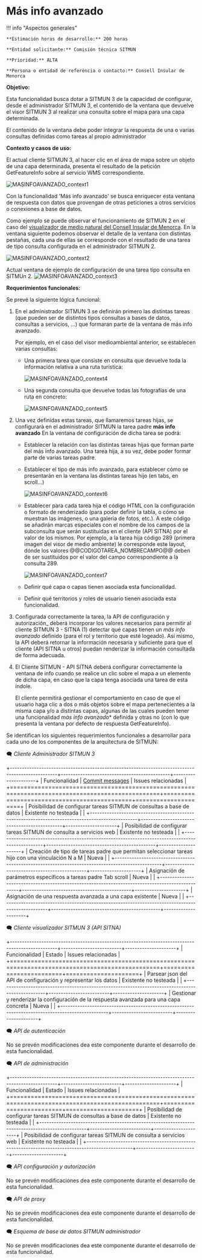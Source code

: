 # Más info avanzado

!!! info "Aspectos generales"

    **Estimación horas de desarrollo:** 200 horas

    **Entidad solicitante:** Comisión técnica SITMUN

    **Prioridad:** ALTA

    **Persona o entidad de referència o contacto:** Consell Insular de Menorca

**Objetivo:**

Esta funcionalidad busca dotar a SITMUN 3 de la capacidad de configurar, desde el administrador SITMUN 3,
el contenido de la ventana que devuelve el visor SITMUN 3 al realizar una consulta sobre el mapa para una capa determinada.

El contenido de la ventana debe poder integrar la respuesta de una o varias consultas definidas como tareas al propio administrador

**Contexto y casos de uso:**

El actual cliente SITMUN 3, al hacer clic en el área de mapa sobre un objeto de una capa determinada, presenta el resultado de la petición GetFeatureInfo sobre al servicio WMS correspondiente.

![MASINFOAVANZADO_context1](https://github.com/sitmun/sitmun.github.io/assets/26217441/f57fee94-c4b2-44a1-a1a5-0263ebe36f22)

Con la funcionalidad 'Más info avanzado' se busca enriquecer esta ventana de respuesta con datos que provengan de otras peticiones a otros servicios o conexiones a base de datos.

Como ejemplo se puede observar el funcionamiento de SITMUN 2 en el caso del [visualizador de medio natural del Consell Insular de Menorca](https://ide.cime.es/sitmun/ambiental.jsp). En la ventana siguiente podemos observar el detalle de la ventana con distintas pestañas, cada una de ellas se corresponde con el resultado de una tarea de tipo consulta configurada en el administrador SITMUN 2.

![MASINFOAVANZADO_context2](https://github.com/sitmun/sitmun.github.io/assets/26217441/07392c2a-c793-49ec-8f25-e833ff9e589b)

Actual ventana de ejemplo de configuración de una tarea tipo consulta en SITMUn 2.
![MASINFOAVANZADO_context3](https://github.com/sitmun/sitmun.github.io/assets/26217441/c4b214fa-851f-4df7-8669-622fa5c45762)

**Requerimientos funcionales:**

Se prevé la siguiente lógica funcional:

1. En el administrador SITMUN 3 se definirán primero las distintas tareas (que pueden ser de distintos tipos consultas a bases de datos, consultas a servicios, ...) que formaran parte de la ventana de más info avanzado.
   
    Por ejemplo, en el caso del visor medioambiental anterior, se establecen varias consultas:

    - Una primera tarea que consiste en consulta que devuelve toda la información relativa a una ruta turística:
  
      ![MASINFOAVANZADO_context4](https://ide.cime.es/img/Captura%20de%20pantalla%202023-08-29%20105214.png)

    - Una segunda consulta que devuelve todas las fotografías de una ruta en concreto:
  
      ![MASINFOAVANZADO_context5](https://ide.cime.es/img/Captura%20de%20pantalla%202023-08-29%20105322.png)

2. Una vez definidas estas tareas, que llamaremos tareas hijas, se configurarà en el administrador SITMUN la tarea padre **más info avanzado** En la ventana de configuración de dicha tarea se podrá:

    - Establecer la relación con las distintas tareas hijas que forman parte del más info avanzado. Una tarea hija, a su vez, debe poder formar parte de varias tareas padre.
    - Establecer el tipo de más info avanzado, para establecer cómo se presentarán en la ventana las distintas tareas hijo (en tabs, en scroll...)

      ![MASINFOAVANZADO_context6](https://ide.cime.es/img/Captura%20de%20pantalla%202023-08-29%20105351.png)

    - Establecer para cada tarea hija el código HTML con la configuración o formato de renderizado (para poder definir la tabla, o cómo se muestran las imágenes, o una galeria de fotos, etc.). A este código se añadirán marcas especiales con el nombre de los campos de la subconsulta que serán sustituidas en el cliente (API SITNA) por el valor de los mismos.
    Por ejemplo, a la tarea hija código 289 (primera imagen del visor de medio ambiente) le corresponde este layout, dónde los valores @@CODIGOTAREA_NOMBRECAMPO@@ deben de ser sustituidos por el valor del campo correspondiente a la consulta 289.
    
        ![MASINFOAVANZADO_context7](https://ide.cime.es/img/Captura%20de%20pantalla%202023-08-29%20105432.png)

    - Definir qué capa o capas tienen asociada esta funcionalidad.
    - Definir qué territorios y roles de usuario tienen asociada esta funcionalidad. 

3. Configurada correctamente la tarea, la API de configuración y autorización_ deberá incorporar los valores necesarios para permitir al cliente SITMUN 3 - SITNA (1) detectar qué capas tienen un *más info avanzado* definido (para el rol y territorio que esté logeado). Así mismo, la API deberá retornar la información necesaria y suficiente para que el cliente (API SITNA u otros) puedan renderizar la información consultada de forma adecuada.
   
4. El Cliente SITMUN - API SITNA deberá configurar correctamente la ventana de info cuando se realice un clic sobre el mapa a un elemento de dicha capa, en caso que la capa tenga asociada una tarea de esta índole.

    El cliente permitirá gestionar el comportamiento en caso de que el usuario haga clic a dos o más objetos sobre el mapa pertenecientes a la misma capa y/o a distintas capas, algunas de las cuales pueden tener una funcionalidad *más info avanzado** definida y otras no (con lo que presenta la ventana por defecto de respuesta GetFeatureInfo).

Se identifican los siguientes requerimientos funcionales a desarrollar para cada uno de los componentes de la arquitectura de SITMUN:

:left_speech_bubble: _Cliente Administrador SITMUN 3_

+-------------------------------------------------------------------------------------------------+---------------------------------------------+---------------------+
| Funcionalidad                                                                                   | [Commit messages](https://gitmoji.dev/)     | Issues relacionadas |
+=================================================================================================+=============================================+=====================+
| Posibilidad de configurar tareas SITMUN de consultas a base de datos                            | Existente no testeada                       |                     |
+-------------------------------------------------------------------------------------------------+---------------------------------------------+---------------------+
| Posibilidad de configurar tareas SITMUN de consulta a servicios web                             | Existente no testeada                       |                     |
+-------------------------------------------------------------------------------------------------+---------------------------------------------+---------------------+
| Creación de tipo de tareas padre que permitan seleccionar tareas hijo con una vinculación N a M | Nueva                                       |                     |
+-------------------------------------------------------------------------------------------------+---------------------------------------------+---------------------+
| Asignación de parámetros específicos a tareas padre Tab scroll                                  | Nueva                                       |                     |
+-------------------------------------------------------------------------------------------------+---------------------------------------------+---------------------+
| Asignación de una respuesta avanzada a una capa existente                                       | Nueva                                       |                     |
+-------------------------------------------------------------------------------------------------+---------------------------------------------+---------------------+

:left_speech_bubble: _Cliente visualizador SITMUN 3 (API SITNA)_

+-------------------------------------------------------------------------------------------------+-------------------------+---------------------+
| Funcionalidad                                                                                   | Estado                  | Issues relacionadas |
+=================================================================================================+=========================+=====================+
| Parsear json del API de configuración y representar los datos                                   | Existente no testeada   |                     |
+-------------------------------------------------------------------------------------------------+-------------------------+---------------------+
| Gestionar y renderizar la configuración de la respuesta avanzada para una capa concreta         | Nueva                   |                     |
+-------------------------------------------------------------------------------------------------+-------------------------+---------------------+

:left_speech_bubble: _API de autenticación_

No se prevén modificaciones dea este componente durante el desarrollo de esta funcionalidad.

:left_speech_bubble: _API de administración_

+-------------------------------------------------------------------------------------------------+-------------------------+---------------------+
| Funcionalidad                                                                                   | Estado                  | Issues relacionadas |
+=================================================================================================+=========================+=====================+
| Posibilidad de configurar tareas SITMUN de consultas a base de datos                            | Existente no testeada   |                     |
+-------------------------------------------------------------------------------------------------+-------------------------+---------------------+
| Posibilidad de configurar tareas SITMUN de consulta a servicios web                             | Existente no testeada   |                     |
+-------------------------------------------------------------------------------------------------+-------------------------+---------------------+

:left_speech_bubble: _API configuración y autorización_

No se prevén modificaciones dea este componente durante el desarrollo de esta funcionalidad.

:left_speech_bubble: _API de proxy_

No se prevén modificaciones dea este componente durante el desarrollo de esta funcionalidad.

:left_speech_bubble: _Esquema de base de datos SITMUN administrador_

No se prevén modificaciones dea este componente durante el desarrollo de esta funcionalidad.


